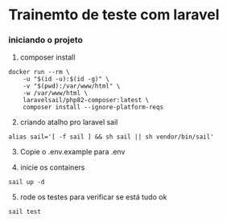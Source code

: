 # Trainemto de teste com laravel

### iniciando o projeto

1. composer install
```
docker run --rm \
    -u "$(id -u):$(id -g)" \
    -v "$(pwd):/var/www/html" \
    -w /var/www/html \
    laravelsail/php82-composer:latest \
    composer install --ignore-platform-reqs
```
2. criando atalho pro laravel sail
```
alias sail='[ -f sail ] && sh sail || sh vendor/bin/sail'
```

3. Copie o .env.example para .env

4. inicie os containers
```
sail up -d
```

5. rode os testes para verificar se está tudo ok
```
sail test
```
